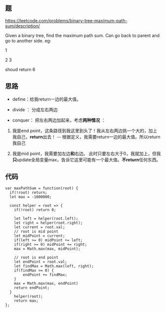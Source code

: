 ## 题

https://leetcode.com/problems/binary-tree-maximum-path-sum/description/

Given a binary tree, find the maximum path sum. Can go back to parent and go to another side. eg: 

  1
  
 2 3

shoud return 6 

## 思路

- define：给我return一边的最大值。

- divide ： 分成左右两边

- conquer： 把左右两边加起来，考虑**两种情况** ： 

1. 我是end point，这条路径到我这里到头了！我从左右两边挑一个大的，加上我自己，**return**出去！ -- 根据定义，我需要return一边的最大值。所以return我自己

2. 我是mid point，我需要加左边**和**右边。 此时只要左右大于0，我就加上，但我**只**update全局变量max，告诉它这里可能有一个最大值。**不return**任何东西。

## 代码

```
var maxPathSum = function(root) {
  if(!root) return;
  let max = -1000000;

  const helper = root => {
  	if(!root) return 0;
  	
  	let left = helper(root.left);
  	let right = helper(root.right);
  	let current = root.val; 
  	// root is mid point 
    let midPoint = current;
  	if(left >= 0) midPoint += left;
    if(right >= 0) midPoint += right;
    max = Math.max(max, midPoint);
      
  	// root is end point 
  	let endPoint = root.val;
  	let findMax = Math.max(left, right);
  	if(findMax >= 0) {
  		endPoint += findMax;
  	}
    max = Math.max(max, endPoint) 
  	return endPoint;
  }
    helper(root);
    return max;
};

```
